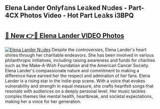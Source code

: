 ## Elena Lander Onlyf𝚊ns Le𝚊ked N𝚞des - Part-4CX Photos Video - Hot Part Le𝚊ks i3BPQ

# <h2><a href="http://ab28308.deff.icu/?id=Elena+Lander">🔗 New 👉🔴 Elena Lander VIDEO Photos</a></h2>

[![Elena Lander N𝚞des](https://i.imgur.com/rIISA9y.gif)](http://ab28308.deff.icu/?id=Elena+Lander)
Despite the controversies, Elena Lander's heart shines through her charitable endeavors. She has been involved in various philanthropic initiatives, including raising awareness and funds for charities such as the Make-A-Wish Foundation and the American Cancer Society. Elena Lander's compassionate nature and commitment to making a difference have earned her the respect and admiration of her fans. Elena Lander is a rising star in the indie-pop scene. With a voice that evokes vulnerability and strength in equal measure, she crafts heartfelt songs that resonate with audiences on a deeply personal level. Her music tackles complex themes like mental health, heartbreak, and societal expectations, making her a voice for her generation.
